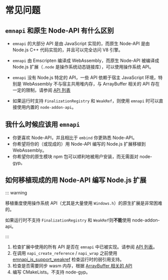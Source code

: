 # 常见问题

## `emnapi` 和原生 Node-API 有什么区别

- `emnapi` 的大部分 API 是由 JavaScript 实现的，而原生 Node-API 是由 Node.js C++ 代码实现的，并且可以完全访问 V8 引擎。

- `emnapi` 由 Emscripten 编译成 WebAssembly，而原生 Node-API 被编译成 Node.js 扩展（`.node` 是操作系统动态链接库），可以使用操作系统 API。

- `emnapi` 没有 Node.js 特定的 API，一些 API 依赖于宿主 JavaScript 环境，特别是 WebAssembly 不与宿主共用堆内存，与 ArrayBuffer 相关的 API 存在一定的限制，请参阅 [API 列表](/zh/reference/list.html)

- 如果运行时支持 `FinalizationRegistry` 和 `WeakRef`，则使用 `emnapi` 时可以直接使用内置的 `node-addon-api`。

## 我什么时候应该用 `emnapi`

- 你更喜欢 Node-API，并且相比于 `embind` 你更熟悉 Node-API。
- 你希望将你的（或现成的）用 Node-API 编写的 Node.js 扩展移植到 WebAssembly。
- 你希望你的原生模块 npm 包可以顺利地被用户安装，而无需面对 node-gyp。

## 如何移植现成的用 Node-API 编写 Node.js 扩展

::: warning

移植重度使用操作系统 API（尤其是大量使用 `Windows.h`）的原生扩展是非常困难的。

如果运行时不支持 `FinalizationRegistry` 和 `WeakRef`则**不能**使用 node-addon-api。

:::

1. 检查扩展中使用的所有 API 是否在 `emnapi` 中已被实现。请参阅 [API 列表](/zh/reference/list.html)。
2. 在调用 `napi_create_reference` / `napi_wrap` 之前使用 [emnapi_is_support_weakref](/zh/reference/additional.html#emnapi-is-support-weakref) 检查运行时的弱引用支持。
3. 检查是否需要同步 wasm 内存，根据 [ArrayBuffer 相关的 API](/zh/reference/list.html#arraybuffer-相关)
4. 编写 CMakeLists。不支持 node-gyp。
